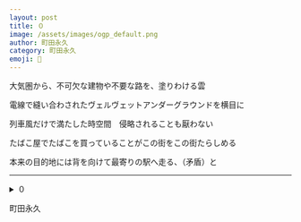 ```yaml
---
layout: post
title: ０
image: /assets/images/ogp_default.png
author: 町田永久
category: 町田永久
emoji: 📌
---
```


<div class="tanka-area"><div class="tanka">
<p>大気圏から、不可欠な建物や不要な路を、塗りわける雲</p>

<p>電線で縫い合わされたヴェルヴェットアンダーグラウンドを横目に</p>

<p>列車風だけで満たした時空間　侵略されることも厭わない</p>

<p>たばこ屋でたばこを買っていることがこの街をこの街たらしめる</p>

<p>本来の目的地には背を向けて最寄りの駅へ走る、（矛盾）と</p>

</div></div>

---

<details><summary>０</summary>
大気圏から、不可欠な建物や不要な路を、塗りわける雲<br />
電線で縫い合わされたヴェルヴェットアンダーグラウンドを横目に<br />
列車風だけで満たした時空間　侵略されることも厭わない<br />
たばこ屋でたばこを買っていることがこの街をこの街たらしめる<br />
本来の目的地には背を向けて最寄りの駅へ走る、（矛盾）と<br />
<br />

</details>

町田永久
